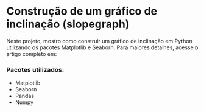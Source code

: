 # **Construção de um gráfico de inclinação (slopegraph)**
Neste projeto, mostro como construir um gráfico de inclinação em Python utilizando os pacotes Matplotlib e Seaborn. Para maiores detalhes, acesse o artigo completo em: 

### **Pacotes utilizados**:
- Matplotlib
- Seaborn
- Pandas
- Numpy